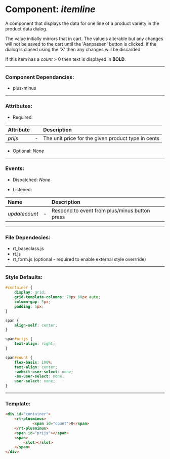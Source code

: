 # Component: *itemline*
A component that displays the data for one line of a product variety in the product data dialog.

The value initially mirrors that in cart.  The valueis alterable but any changes will not be saved to the cart until the 'Aanpassen' button is clicked.  If the dialog is closed using the 'X' then any changes will be discarded.

If this item has a *count* > 0 then text is displayed in **BOLD**.

---
### Component Dependancies:
- plus-minus

---
### Attributes:
- Required: 

|Attribute| | Description|
| :--- | --- | :--- |  
|*prijs*|-|The unit price for the given product type in cents|
- Optional: *None*

---
### Events:
- Dispatched: *None*

- Listened:

|Name||Description|
| :--- | --- | :--- |
|*updatecount*|-|Respond to event from plus/minus button press|
---
### File Dependecies:  
- rt_baseclass.js  
- rt.js  
- rt_form.js (optional - required to enable external style overrride)

---
### Style Defaults:  
```css        
#container {
    display: grid;
    grid-template-columns: 70px 60px auto;
    column-gap: 5px;
    padding: 5px;
}

span {
    align-self: center;
}

span#prijs {
    text-align: right;
}

span#count {
    flex-basis: 100%;
    text-align: center;
    -webkit-user-select: none;
    -ms-user-select: none;
    user-select: none;
}
```
---
### Template:  
```html
<div id="container">
    <rt-plusminus>
            <span id="count">0</span>
    </rt-plusminus>
    <span id="prijs"></span>
    <span>
        <slot></slot>
    </span>
</div>
```
